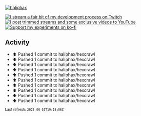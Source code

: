 [![haliphax](https://pbs.twimg.com/profile_banners/458808076/1545597092/1500x500)](https://haliphax.dev)

[![I stream a fair bit of my development process on Twitch](https://img.shields.io/twitch/status/haliphax?logo=twitch&style=for-the-badge)](https://twitch.tv/haliphax) &nbsp; [![I post trimmed streams and some exclusive videos to YouTube](https://img.shields.io/badge/youtube-watch-f00?logo=youtube&style=for-the-badge)](https://youtube.com/haliphaxyt) &nbsp; [![Support my experiments on ko-fi](https://img.shields.io/badge/kofi-support-ff5e5b?logo=ko-fi&style=for-the-badge)](https://ko-fi.com/haliphax)

## Activity

* ⬆️ Pushed 1 commit to haliphax/hexcrawl
* ⬆️ Pushed 1 commit to haliphax/hexcrawl
* ⬆️ Pushed 1 commit to haliphax/hexcrawl
* ⬆️ Pushed 1 commit to haliphax/hexcrawl
* ⬆️ Pushed 1 commit to haliphax/hexcrawl
* ⬆️ Pushed 1 commit to haliphax/hexcrawl
* ⬆️ Pushed 1 commit to haliphax/hexcrawl
* ⬆️ Pushed 1 commit to haliphax/hexcrawl
* ⬆️ Pushed 1 commit to haliphax/hexcrawl
* ⬆️ Pushed 1 commit to haliphax/hexcrawl

<small>Last refresh: `2025-06-02T19:18:56Z`</small>
